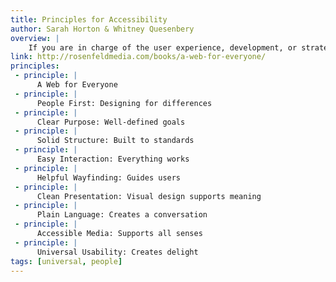 ```yaml
---
title: Principles for Accessibility
author: Sarah Horton & Whitney Quesenbery
overview: |
    If you are in charge of the user experience, development, or strategy for a web site, A Web for Everyone will help you make your site accessible without sacrificing design or innovation. Rooted in universal design principles, this book provides solutions: practical advice and examples of how to create sites that everyone can use.
link: http://rosenfeldmedia.com/books/a-web-for-everyone/
principles:
 - principle: |
      A Web for Everyone
 - principle: |
      People First: Designing for differences
 - principle: |
      Clear Purpose: Well-defined goals
 - principle: |
      Solid Structure: Built to standards
 - principle: |
      Easy Interaction: Everything works
 - principle: |
      Helpful Wayfinding: Guides users
 - principle: |
      Clean Presentation: Visual design supports meaning
 - principle: |
      Plain Language: Creates a conversation
 - principle: |
      Accessible Media: Supports all senses
 - principle: |
      Universal Usability: Creates delight
tags: [universal, people]
---
```

